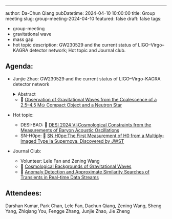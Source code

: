 ---
author: Da-Chun Qiang
pubDatetime: 2024-04-10 10:00:00
title: Group meeting
slug: group-meeting-2024-04-10
featured: false
draft: false
tags:
  - group-meeting
  - gravitational wave
  - mass gap
  - hot topic
description: GW230529 and the current status of LIGO–Virgo–KAGRA detector network; Hot topic and Journal club.

## Agenda:

- Junjie Zhao: GW230529 and the current status of LIGO–Virgo–KAGRA detector network


  <details>
  <summary>Abstract</summary>
  In this talk, I will introduce the observation of a coalescing compact binary with component masses 2.5–4.5 M⊙ and 1.2–2.0 M⊙ (all measurements quoted at the 90% credible level). The gravitational-wave signal GW230529_181500 was observed during the fourth observing run of the LIGO–Virgo–KAGRA detector network on 2023 May 29 by the LIGO Livingston observatory. Moreover, the current status of LIGO–Virgo–KAGRA detector network is also included.
  </details>

  - 📄 [Observation of Gravitational Waves from the Coalescence of a 2.5–4.5 M⊙ Compact Object and a Neutron Star](https://arxiv.org/pdf/2404.04248.pdf)
- Hot topic: 
  - DESI-BAO: 📄 [DESI 2024 VI:Cosmological Constraints from the Measurements of Baryon Acoustic Oscillations](https://arxiv.org/pdf/2404.03002.pdf)
  - SN-H0pe: 📄 [SN H0pe:The First Measurement of H0 from a Multiply-Imaged Type Ia Supernova, Discovered by JWST](https://arxiv.org/pdf/2403.18902.pdf)

- Journal Club: 
  - Volunteer: Lele Fan and Zening Wang
  - 📄 [Cosmological Backgrounds of Gravitational Waves](https://arxiv.org/pdf/1801.04268.pdf)
  - 📄 [Anomaly Detection and Approximate Similarity Searches of Transients in Real-time Data Streams](https://arxiv.org/pdf/2404.01235.pdf)

## Attendees:

Darshan Kumar, Park Chan, Lele Fan, Dachun Qiang, Zening Wang, Sheng Yang, Zhiqiang You, Fengge Zhang, Junjie Zhao, Jie Zheng
